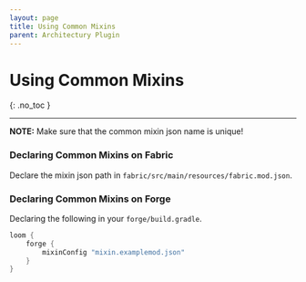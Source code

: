 ```yaml
---
layout: page
title: Using Common Mixins
parent: Architectury Plugin
---
```


# Using Common Mixins
{: .no_toc }

---

**NOTE:** Make sure that the common mixin json name is unique!

### Declaring Common Mixins on Fabric

Declare the mixin json path in `fabric/src/main/resources/fabric.mod.json`.

### Declaring Common Mixins on Forge

Declaring the following in your `forge/build.gradle`.

```groovy
loom {
    forge {
        mixinConfig "mixin.examplemod.json"
    }
}
```

